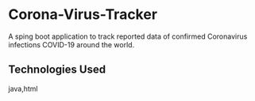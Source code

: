 # Corona-Virus-Tracker
A sping boot application to track reported data of confirmed Coronavirus infections COVID-19 around the world.
## Technologies Used
java,html
